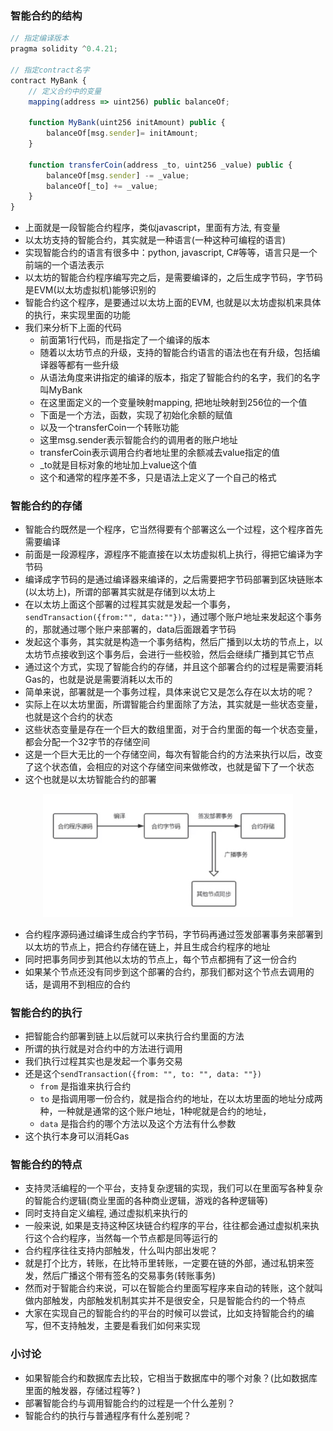 ### 智能合约的结构

```js
// 指定编译版本
pragma solidity ^0.4.21;

// 指定contract名字
contract MyBank {
    // 定义合约中的变量
    mapping(address => uint256) public balanceOf;

    function MyBank(uint256 initAmount) public {
        balanceOf[msg.sender]= initAmount;
    }

    function transferCoin(address _to, uint256 _value) public {
        balanceOf[msg.sender] -= _value;
        balanceOf[_to] += _value;
    }
}
```

- 上面就是一段智能合约程序，类似javascript，里面有方法, 有变量
- 以太坊支持的智能合约，其实就是一种语言(一种这种可编程的语言)
- 实现智能合约的语言有很多中：python, javascript, C#等等，语言只是一个前端的一个语法表示
- 以太坊的智能合约程序编写完之后，是需要编译的，之后生成字节码，字节码是EVM(以太坊虚拟机)能够识别的
- 智能合约这个程序，是要通过以太坊上面的EVM, 也就是以太坊虚拟机来具体的执行，来实现里面的功能
- 我们来分析下上面的代码
    * 前面第1行代码，而是指定了一个编译的版本
    * 随着以太坊节点的升级，支持的智能合约语言的语法也在有升级，包括编译器等都有一些升级
    * 从语法角度来讲指定的编译的版本，指定了智能合约的名字，我们的名字叫MyBank
    * 在这里面定义的一个变量映射mapping, 把地址映射到256位的一个值
    * 下面是一个方法，函数，实现了初始化余额的赋值
    * 以及一个transferCoin一个转账功能
    * 这里msg.sender表示智能合约的调用者的账户地址
    * transferCoin表示调用合约者地址里的余额减去value指定的值
    * _to就是目标对象的地址加上value这个值
    * 这个和通常的程序差不多，只是语法上定义了一个自己的格式
  
### 智能合约的存储

- 智能合约既然是一个程序，它当然得要有个部署这么一个过程，这个程序首先需要编译
- 前面是一段源程序，源程序不能直接在以太坊虚拟机上执行，得把它编译为字节码
- 编译成字节码的是通过编译器来编译的，之后需要把字节码部署到区块链账本(以太坊上)，所谓的部署其实就是存储到以太坊上
- 在以太坊上面这个部署的过程其实就是发起一个事务，`sendTransaction({from:"", data:""})`，通过哪个账户地址来发起这个事务的，那就通过哪个账户来部署的，data后面跟着字节码
- 发起这个事务，其实就是构造一个事务结构，然后广播到以太坊的节点上，以太坊节点接收到这个事务后，会进行一些校验，然后会继续广播到其它节点
- 通过这个方式，实现了智能合约的存储，并且这个部署合约的过程是需要消耗Gas的，也就是说是需要消耗以太币的
- 简单来说，部署就是一个事务过程，具体来说它又是怎么存在以太坊的呢？
- 实际上在以太坊里面，所谓智能合约里面除了方法，其实就是一些状态变量，也就是这个合约的状态
- 这些状态变量是存在一个巨大的数组里面，对于合约里面的每一个状态变量，都会分配一个32字节的存储空间
- 这是一个巨大无比的一个存储空间，每次有智能合约的方法来执行以后，改变了这个状态值，会相应的对这个存储空间来做修改，也就是留下了一个状态
- 这个也就是以太坊智能合约的部署

<div align="center">
    <img width="400" src="./screenshot/25.jpg" />
</div>

- 合约程序源码通过编译生成合约字节码，字节码再通过签发部署事务来部署到以太坊的节点上，把合约存储在链上，并且生成合约程序的地址
- 同时把事务同步到其他以太坊的节点上，每个节点都拥有了这一份合约
- 如果某个节点还没有同步到这个部署的合约，那我们都对这个节点去调用的话，是调用不到相应的合约

### 智能合约的执行

- 把智能合约部署到链上以后就可以来执行合约里面的方法
- 所谓的执行就是对合约中的方法进行调用
- 我们执行过程其实也是发起一个事务交易
- 还是这个`sendTransaction({from: "", to: "", data: ""})`
    * `from` 是指谁来执行合约
    * `to` 是指调用哪一份合约，就是指合约的地址，在以太坊里面的地址分成两种，一种就是通常的这个账户地址，1种呢就是合约的地址，
    * `data` 是指合约的哪个方法以及这个方法有什么参数
- 这个执行本身可以消耗Gas

### 智能合约的特点

- 支持灵活编程的一个平台，支持复杂逻辑的实现，我们可以在里面写各种复杂的智能合约逻辑(商业里面的各种商业逻辑，游戏的各种逻辑等)
- 同时支持自定义编程, 通过虚拟机来执行的
- 一般来说, 如果是支持这种区块链合约程序的平台，往往都会通过虚拟机来执行这个合约程序，当然每一个节点都是同等运行的
- 合约程序往往支持内部触发，什么叫内部出发呢？
- 就是打个比方，转账，在比特币里转账，一定要在链的外部，通过私钥来签发，然后广播这个带有签名的交易事务(转账事务)
- 然而对于智能合约来说，可以在智能合约里面写程序来自动的转账，这个就叫做内部触发，内部触发机制其实并不是很安全，只是智能合约的一个特点
- 大家在实现自己的智能合约的平台的时候可以尝试，比如支持智能合约的编写，但不支持触发，主要是看我们如何来实现


### 小讨论

- 如果智能合约和数据库去比较，它相当于数据库中的哪个对象？(比如数据库里面的触发器，存储过程等? )
- 部署智能合约与调用智能合约的过程是一个什么差别？
- 智能合约的执行与普通程序有什么差别呢？